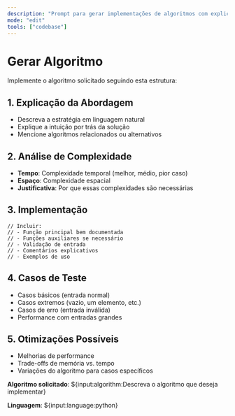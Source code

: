 ```yaml
---
description: "Prompt para gerar implementações de algoritmos com explicações detalhadas"
mode: "edit"
tools: ["codebase"]
---
```


# Gerar Algoritmo

Implemente o algoritmo solicitado seguindo esta estrutura:

## 1. Explicação da Abordagem
- Descreva a estratégia em linguagem natural
- Explique a intuição por trás da solução
- Mencione algoritmos relacionados ou alternativos

## 2. Análise de Complexidade
- **Tempo**: Complexidade temporal (melhor, médio, pior caso)
- **Espaço**: Complexidade espacial
- **Justificativa**: Por que essas complexidades são necessárias

## 3. Implementação
```${fileBasenameNoExtension}
// Incluir:
// - Função principal bem documentada
// - Funções auxiliares se necessário
// - Validação de entrada
// - Comentários explicativos
// - Exemplos de uso
```

## 4. Casos de Teste
- Casos básicos (entrada normal)
- Casos extremos (vazio, um elemento, etc.)
- Casos de erro (entrada inválida)
- Performance com entradas grandes

## 5. Otimizações Possíveis
- Melhorias de performance
- Trade-offs de memória vs. tempo
- Variações do algoritmo para casos específicos

**Algoritmo solicitado**: ${input:algorithm:Descreva o algoritmo que deseja implementar}

**Linguagem**: ${input:language:python}

